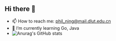 ## Hi there 👋

<!--
**NY-WaKeUp/NY-WaKeUp** is a ✨ _special_ ✨ repository because its `README.md` (this file) appears on your GitHub profile.

Here are some ideas to get you started:

- 🔭 I’m currently working on ...

- 👯 I’m looking to collaborate on ...
- 🤔 I’m looking for help with ...
- 💬 Ask me about ...

- 😄 Pronouns: ...
- ⚡ Fun fact: ...
-->
- 📫 How to reach me: phil_ning@mail.dlut.edu.cn
- 🌱 I’m currently learning Go, Java
- ![Anurag's GitHub stats](https://github-readme-stats.vercel.app/api?username=NY-WaKeUp&theme=rose_pine)
